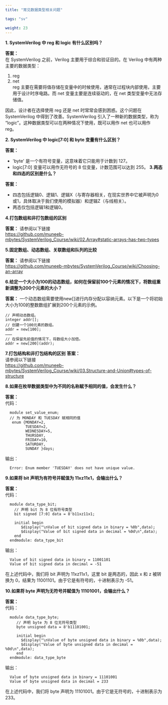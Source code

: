 ```yaml
---
title: "常见数据类型相关问题"

tags: "sv"

weight: 23
---
```


**1. SystemVerilog 中 reg 和 logic 有什么区别吗？**

**答案：**  
在 SystemVerilog 之前，Verilog 主要用于综合和验证目的。在 Verilog 中有两种主要的数据类型：
 1) reg  
 2) net  
reg 主要在需要将值存储在变量中的时候使用，通常在过程块内部使用，主要用于设计时序电路。而 net 变量主要是连续驱动的，在 net 类型变量中无法存储值。

因此，设计者在选择使用 reg 还是 net 时常常会感到困惑。这个问题在 SystemVerilog 中得到了改善。SystemVerilog 引入了一种新的数据类型，称为 “logic”。这种数据类型可以在两种情况下使用，既可以用作 net 也可以用作 reg。

**2. SystemVerilog 中 logic[7:0] 和 byte 变量有什么区别？**

**答案：**
* 'byte' 是一个有符号变量，这意味着它只能用于计数到 127。
* logic[7:0] 变量可以用作无符号的 8 位变量，计数范围可以达到 255。
**3.两态和四态的区别是什么？**

**答案：**
* 四态包括逻辑0、逻辑1、逻辑X（与寄存器相关，在现实世界中它被声明为0或1，具体取决于我们使用的模拟器）和逻辑Z（与线相关）。
* 两态仅包括逻辑1和逻辑0。

**4.打包数组和非打包数组的区别**

**答案：**
请参阅以下链接  
https://github.com/muneeb-mbytes/SystemVerilog_Course/wiki/02.Array#static-arrays-has-two-types

**5.固定数组、动态数组、关联数组和队列的比较**

**答案：**
请参阅以下链接  
https://github.com/muneeb-mbytes/SystemVerilog_Course/wiki/Choosing-an-array

**6.给定一个大小为100的动态数组，如何在保留前100个元素的情况下，将数组重新调整为200个元素的大小？**

**答案：**
一个动态数组需要使用new[]进行内存分配以容纳元素。以下是一个将初始大小为100的整数数组扩展到200个元素的示例。
   
    // 声明动态数组。
    integer addr[]; 
    // 创建一个100元素的数组。
    addr = new[100]; 
    ………
    // 在保留先前值的情况下，将数组大小加倍。
    addr = new[200](addr);

**7.打包结构和非打包结构的区别**
**答案：**  
请参阅以下链接  
https://github.com/muneeb-mbytes/SystemVerilog_Course/wiki/03.Structure-and-Union#types-of-structure

**8.如果在枚举数据类型中为不同的名称赋予相同的值，会发生什么？**

**答案：**   
代码：
      
      module set_value_enum;    
      // 为 MONDAY 和 TUESDAY 赋相同的值
       enum {MONDAY=2, 
             TUESDAY=2, 
             WEDNESDAY=5, 
             THURSDAY, 
             FRIDAY=10, 
             SATURDAY, 
             SUNDAY }days;


输出：       

      Error: Enum member 'TUESDAY' does not have unique value.

**9.如果将 bit 声明为有符号并赋值为 11xz11x1，会输出什么？**

**答案：**   
代码：   

      module data_type_bit;   
        // 声明 bit 为 8 位有符号类型
        bit signed [7:0] data = 8'b11xz11x1;   

        initial begin
           $display("\nValue of bit signed data in binary = %0b",data);
           $display("Value of bit signed data in decimal = %0d\n",data);
        end
      endmodule: data_type_bit


输出：   

      Value of bit signed data in binary = 11001101
      Value of bit signed data in decimal = -51

在上述代码中，我们将 bit 声明为 11xz11x1，这里 bit 是两态的，因此 x 和 z 被转换为 0，结果为 11001101。由于它是有符号的，十进制表示为 -51。

**10.如果将 byte 声明为无符号并赋值为 11101001，会输出什么？**

**答案：**   
代码： 

      module data_type_byte;   
         // 声明 byte 为 8 位无符号类型
         byte unsigned data = 8'b11101001;

         initial begin
           $display("\nValue of byte unsigned data in binary = %0b",data);
           $display("Value of byte unsigned data in decimal = %0d\n",data);
         end
      endmodule: data_type_byte


输出：   

      Value of byte unsigned data in binary = 11101001
      Value of byte unsigned data in decimal = 233

在上述代码中，我们将 byte 声明为 11101001。由于它是无符号的，十进制表示为 233。